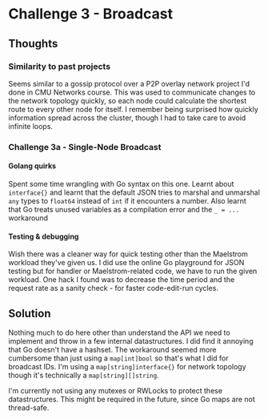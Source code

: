 # Challenge 3 - Broadcast

## Thoughts

### Similarity to past projects 
Seems similar to a gossip protocol over a P2P overlay network project I'd done in CMU Networks course.
This was used to communicate changes to the network topology quickly, so each node could calculate the shortest route to every other node for itself.
I remember being surprised how quickly information spread across the cluster, though I had to take care to avoid infinite loops.

### Challenge 3a - Single-Node Broadcast

#### Golang quirks

Spent some time wrangling with Go syntax on this one. Learnt about `interface{}` and learnt that the default JSON tries to marshal and unmarshal `any` types to `float64` instead of `int` if it encounters a number.
Also learnt that Go treats unused variables as a compilation error and the `_ = ...` workaround

#### Testing & debugging

Wish there was a cleaner way for quick testing other than the Maelstrom workload they've given us. I did use the online Go playground for JSON testing but for handler or Maelstrom-related code, we have to run the given workload.
One hack I found was to decrease the time period and the request rate as a sanity check - for faster code-edit-run cycles.

## Solution

Nothing much to do here other than understand the API we need to implement and throw in a few internal datastructures.
I did find it annoying that Go doesn't have a hashset. The workaround seemed more cumbersome than just using a `map[int]bool` so that's what I did for broadcast IDs.
I'm using a `map[string]interface{}` for network topology though it's technically a `map[string][]string`. 

I'm currently not using any mutexes or RWLocks to protect these datastructures. This might be required in the future, since Go maps are not thread-safe.